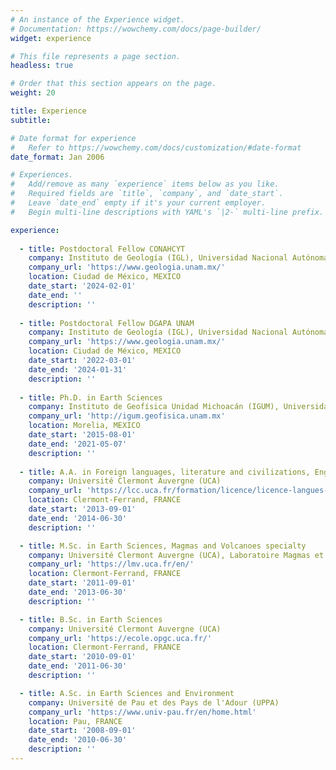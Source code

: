 ```yaml
---
# An instance of the Experience widget.
# Documentation: https://wowchemy.com/docs/page-builder/
widget: experience

# This file represents a page section.
headless: true

# Order that this section appears on the page.
weight: 20

title: Experience
subtitle:

# Date format for experience
#   Refer to https://wowchemy.com/docs/customization/#date-format
date_format: Jan 2006

# Experiences.
#   Add/remove as many `experience` items below as you like.
#   Required fields are `title`, `company`, and `date_start`.
#   Leave `date_end` empty if it's your current employer.
#   Begin multi-line descriptions with YAML's `|2-` multi-line prefix.

experience:
  
  - title: Postdoctoral Fellow CONAHCYT
    company: Instituto de Geología (IGL), Universidad Nacional Autónoma de México (UNAM)
    company_url: 'https://www.geologia.unam.mx/'
    location: Ciudad de México, MEXICO
    date_start: '2024-02-01'
    date_end: ''
    description: '' 
  
  - title: Postdoctoral Fellow DGAPA UNAM
    company: Instituto de Geología (IGL), Universidad Nacional Autónoma de México (UNAM)
    company_url: 'https://www.geologia.unam.mx/'
    location: Ciudad de México, MEXICO
    date_start: '2022-03-01'
    date_end: '2024-01-31'
    description: '' 
  
  - title: Ph.D. in Earth Sciences
    company: Instituto de Geofísica Unidad Michoacán (IGUM), Universidad Nacional Autónoma de México (UNAM)
    company_url: 'http://igum.geofisica.unam.mx'
    location: Morelia, MEXICO
    date_start: '2015-08-01'
    date_end: '2021-05-07'
    description: ''    
           
  - title: A.A. in Foreign languages, literature and civilizations, English specialty
    company: Université Clermont Auvergne (UCA)
    company_url: 'https://lcc.uca.fr/formation/licence/licence-langues-litteratures-civilisations-etrangeres-et-regionales'
    location: Clermont-Ferrand, FRANCE
    date_start: '2013-09-01'
    date_end: '2014-06-30'
    description: ''      

  - title: M.Sc. in Earth Sciences, Magmas and Volcanoes specialty
    company: Université Clermont Auvergne (UCA), Laboratoire Magmas et Volcans (LMV)
    company_url: 'https://lmv.uca.fr/en/'
    location: Clermont-Ferrand, FRANCE
    date_start: '2011-09-01'
    date_end: '2013-06-30'
    description: ''

  - title: B.Sc. in Earth Sciences
    company: Université Clermont Auvergne (UCA)
    company_url: 'https://ecole.opgc.uca.fr/'
    location: Clermont-Ferrand, FRANCE
    date_start: '2010-09-01'
    date_end: '2011-06-30'
    description: ''

  - title: A.Sc. in Earth Sciences and Environment
    company: Université de Pau et des Pays de l'Adour (UPPA)
    company_url: 'https://www.univ-pau.fr/en/home.html'
    location: Pau, FRANCE
    date_start: '2008-09-01'
    date_end: '2010-06-30'
    description: ''
---
```

